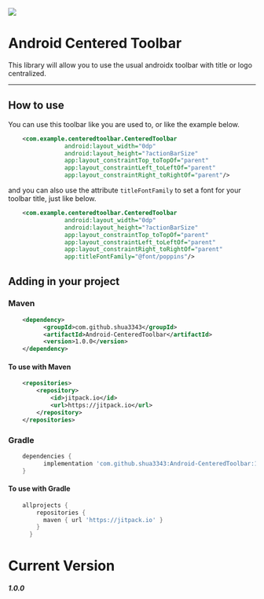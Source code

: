 [![](https://jitpack.io/v/shua3343/Android-CenteredToolbar.svg)](https://jitpack.io/#shua3343/Android-CenteredToolbar)

# Android Centered Toolbar

This library will allow you to use the usual androidx toolbar with title or logo centralized.
___

## How to use

You can use this toolbar like you are used to, or like the example below.
```xml
    <com.example.centeredtoolbar.CenteredToolbar
                android:layout_width="0dp"
                android:layout_height="?actionBarSize"
                app:layout_constraintTop_toTopOf="parent"
                app:layout_constraintLeft_toLeftOf="parent"
                app:layout_constraintRight_toRightOf="parent"/>
```
and you can also use the attribute <code>titleFontFamily</code> to set a font for your toolbar title, just like below.
```xml
    <com.example.centeredtoolbar.CenteredToolbar
                android:layout_width="0dp"
                android:layout_height="?actionBarSize"
                app:layout_constraintTop_toTopOf="parent"
                app:layout_constraintLeft_toLeftOf="parent"
                app:layout_constraintRight_toRightOf="parent"
                app:titleFontFamily="@font/poppins"/>
```

## Adding in your project

### Maven

```xml
    <dependency>
          <groupId>com.github.shua3343</groupId>
          <artifactId>Android-CenteredToolbar</artifactId>
          <version>1.0.0</version>
    </dependency>
``` 
#### To use with Maven
```xml
    <repositories>
		<repository>
		    <id>jitpack.io</id>
		    <url>https://jitpack.io</url>
		</repository>
	</repositories>
```

### Gradle

```groovy
    dependencies {
          implementation 'com.github.shua3343:Android-CenteredToolbar:1.0.0'
    }
```
#### To use with Gradle
```groovy
    allprojects {
        repositories {
          maven { url 'https://jitpack.io' }
        }
      }
```

# Current Version
##### 1.0.0
